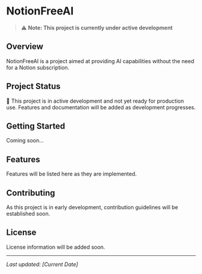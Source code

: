 # NotionFreeAI

> ⚠️ **Note: This project is currently under active development**

## Overview
NotionFreeAI is a project aimed at providing AI capabilities without the need for a Notion subscription.

## Project Status
🚧 This project is in active development and not yet ready for production use. Features and documentation will be added as development progresses.

## Getting Started
Coming soon...

## Features
Features will be listed here as they are implemented.

## Contributing
As this project is in early development, contribution guidelines will be established soon.

## License
License information will be added soon.

---
*Last updated: [Current Date]* 